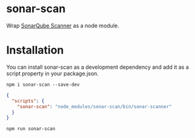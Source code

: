 sonar-scan
==================

Wrap [SonarQube Scanner](https://docs.sonarqube.org/display/SCAN/Analyzing+with+SonarQube+Scanner) as a node module.

# Installation

You can install sonar-scan as a development dependency and add it as a script property in your package.json.

```shell
npm i sonar-scan --save-dev
```     

```json
{
  "scripts": {
    "sonar-scan": "node_modules/sonar-scan/bin/sonar-scanner"
  }
}
```

```shell
npm run sonar-scan
```     
